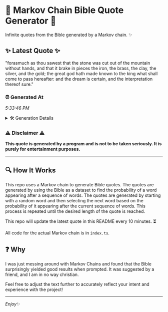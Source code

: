 # 📖 Markov Chain Bible Quote Generator 📖

Infinite quotes from the Bible generated by a Markov chain. ✨

## ✨ Latest Quote ✨
"forasmuch as thou sawest that the stone was cut out of the mountain without hands, and that it brake in pieces the iron, the brass, the clay, the silver, and the gold; the great god hath made known to the king what shall come to pass hereafter: and the dream is certain, and the interpretation thereof sure."

### ⏰ Generated At
*5:33:46 PM*

<details>
    <summary>🛠️ Generation Details</summary>
    <p>
        <strong>🌱 Seed:</strong> forasmuch<br>
        <strong>🔄 Iterations:</strong> 56<br>
        <strong>📜 Context History:</strong><br>[ forasmuch ]: as<br>[ forasmuch, as ]: thou<br>[ forasmuch, as, thou ]: sawest<br>[ forasmuch, as, thou, sawest ]: that<br>[ forasmuch, as, thou, sawest, that ]: the<br>[ forasmuch, as, thou, sawest, that, the ]: stone<br>[ as, thou, sawest, that, the, stone ]: was<br>[ thou, sawest, that, the, stone, was ]: cut<br>[ sawest, that, the, stone, was, cut ]: out<br>[ that, the, stone, was, cut, out ]: of<br>[ the, stone, was, cut, out, of ]: the<br>[ stone, was, cut, out, of, the ]: mountain<br>[ was, cut, out, of, the, mountain ]: without<br>[ cut, out, of, the, mountain, without ]: hands,<br>[ out, of, the, mountain, without, hands, ]: and<br>[ of, the, mountain, without, hands,, and ]: that<br>[ the, mountain, without, hands,, and, that ]: it<br>[ mountain, without, hands,, and, that, it ]: brake<br>[ without, hands,, and, that, it, brake ]: in<br>[ hands,, and, that, it, brake, in ]: pieces<br>[ and, that, it, brake, in, pieces ]: the<br>[ that, it, brake, in, pieces, the ]: iron,<br>[ it, brake, in, pieces, the, iron, ]: the<br>[ brake, in, pieces, the, iron,, the ]: brass,<br>[ in, pieces, the, iron,, the, brass, ]: the<br>[ pieces, the, iron,, the, brass,, the ]: clay,<br>[ the, iron,, the, brass,, the, clay, ]: the<br>[ iron,, the, brass,, the, clay,, the ]: silver,<br>[ the, brass,, the, clay,, the, silver, ]: and<br>[ brass,, the, clay,, the, silver,, and ]: the<br>[ the, clay,, the, silver,, and, the ]: gold;<br>[ clay,, the, silver,, and, the, gold; ]: the<br>[ the, silver,, and, the, gold;, the ]: great<br>[ silver,, and, the, gold;, the, great ]: god<br>[ and, the, gold;, the, great, god ]: hath<br>[ the, gold;, the, great, god, hath ]: made<br>[ gold;, the, great, god, hath, made ]: known<br>[ the, great, god, hath, made, known ]: to<br>[ great, god, hath, made, known, to ]: the<br>[ god, hath, made, known, to, the ]: king<br>[ hath, made, known, to, the, king ]: what<br>[ made, known, to, the, king, what ]: shall<br>[ known, to, the, king, what, shall ]: come<br>[ to, the, king, what, shall, come ]: to<br>[ the, king, what, shall, come, to ]: pass<br>[ king, what, shall, come, to, pass ]: hereafter:<br>[ what, shall, come, to, pass, hereafter: ]: and<br>[ shall, come, to, pass, hereafter:, and ]: the<br>[ come, to, pass, hereafter:, and, the ]: dream<br>[ to, pass, hereafter:, and, the, dream ]: is<br>[ pass, hereafter:, and, the, dream, is ]: certain,<br>[ hereafter:, and, the, dream, is, certain, ]: and<br>[ and, the, dream, is, certain,, and ]: the<br>[ the, dream, is, certain,, and, the ]: interpretation<br>[ dream, is, certain,, and, the, interpretation ]: thereof<br>[ is, certain,, and, the, interpretation, thereof ]: sure.<br>
    </p>
</details>

### ⚠️ Disclaimer ⚠️
**This quote is generated by a program and is not to be taken seriously. It is purely for entertainment purposes.**

---

## 🔍 How It Works

This repo uses a Markov chain to generate Bible quotes. The quotes are generated by using the Bible as a dataset to find the probability of a word appearing after a sequence of words. The quotes are generated by starting with a random word and then selecting the next word based on the probability of it appearing after the current sequence of words. This process is repeated until the desired length of the quote is reached.

This repo will update the latest quote in this README every 10 minutes. ⏳

All code for the actual Markov chain is in `index.ts`.

## ❓ Why

I was just messing around with Markov Chains and found that the Bible surprisingly yielded good results when prompted. 
It was suggested by a friend, and I am in no way christian.

Feel free to adjust the text further to accurately reflect your intent and experience with the project!

---

*Enjoy*✨
